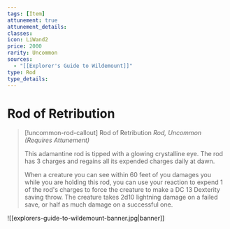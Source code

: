 ```yaml
---
tags: [Item]
attunement: true
attunement_details: 
classes: 
icon: LiWand2
price: 2000
rarity: Uncommon
sources:
  - "[[Explorer's Guide to Wildemount]]"
type: Rod
type_details: 
---
```

# Rod of Retribution
>[!uncommon-rod-callout] Rod of Retribution
>*Rod, Uncommon (Requires Attunement)*
>
>This adamantine rod is tipped with a glowing crystalline eye. The rod has 3 charges and regains all its expended charges daily at dawn.
>
>When a creature you can see within 60 feet of you damages you while you are holding this rod, you can use your reaction to expend 1 of the rod's charges to force the creature to make a DC 13 Dexterity saving throw. The creature takes 2d10 lightning damage on a failed save, or half as much damage on a successful one.

![[explorers-guide-to-wildemount-banner.jpg|banner]]
